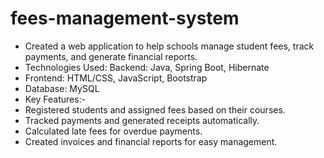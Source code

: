 # fees-management-system
- Created a web application to help schools manage student fees, track payments, and
generate financial reports.
- Technologies Used: Backend: Java, Spring Boot, Hibernate
- Frontend: HTML/CSS, JavaScript, Bootstrap
- Database: MySQL
- Key Features:-
- Registered students and assigned fees based on their courses.
- Tracked payments and generated receipts automatically.
- Calculated late fees for overdue payments.
- Created invoices and financial reports for easy management.
